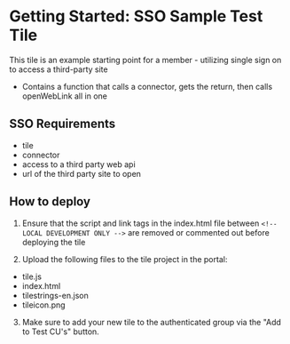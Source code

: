 # Getting Started: SSO Sample Test Tile

This tile is an example starting point for a member - utilizing single sign on to access a third-party site

- Contains a function that calls a connector, gets the return, then calls openWebLink all in one

## SSO Requirements

- tile
- connector
- access to a third party web api
- url of the third party site to open

## How to deploy

1. Ensure that the script and link tags in the index.html file between `<!-- LOCAL DEVELOPMENT ONLY -->` are removed or commented out before deploying the tile

2. Upload the following files to the tile project in the portal:

- tile.js
- index.html
- tilestrings-en.json
- tileicon.png

3. Make sure to add your new tile to the authenticated group via the "Add to Test CU's" button.
